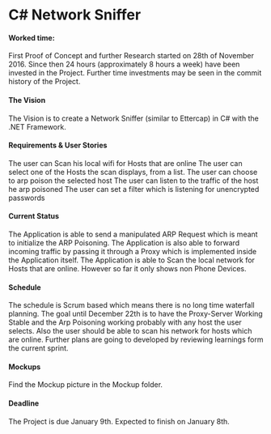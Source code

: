 # C# Network Sniffer

#### Worked time:
First Proof of Concept and further Research started on 28th of November 2016.
Since then 24 hours (approximately 8 hours a week) have been invested in the Project. Further time investments may be seen in the commit history of the Project.

#### The Vision
The Vision is to create a Network Sniffer (similar to Ettercap) in C# with the .NET Framework.

#### Requirements & User Stories

The user can Scan his local wifi for Hosts that are online
The user can select one of the Hosts the scan displays, from a list.
The user can choose to arp poison the selected host
The user can listen to the traffic of the host he arp poisoned
The user can set a filter which is listening for unencrypted passwords

#### Current Status
The Application is able to send a manipulated ARP Request which is meant to initialize the ARP Poisoning.
The Application is also able to forward incoming traffic by passing it through a Proxy which is implemented inside the Application itself.
The Application is able to Scan the local network for Hosts that are online. However so far it only shows non Phone Devices.

#### Schedule
The schedule is Scrum based which means there is no long time waterfall planning. The goal until December 22th is to have the Proxy-Server Working Stable and the Arp Poisoning working probably with any host the user selects. Also the user should be able to scan his network for hosts which are online. Further plans are going to developed by reviewing learnings form the current sprint.

#### Mockups
Find the Mockup picture in the Mockup folder.

#### Deadline
The Project is due January 9th. Expected to finish on January 8th.
